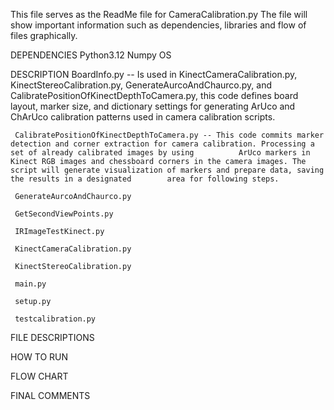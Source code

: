 This file serves as the ReadMe file for CameraCalibration.py
The file will show important information such as dependencies, libraries and flow of files graphically.

DEPENDENCIES
     Python3.12
     Numpy
     OS

DESCRIPTION
     BoardInfo.py -- Is used in KinectCameraCalibration.py, KinectStereoCalibration.py, GenerateAurcoAndChaurco.py, and CalibratePositionOfKinectDepthToCamera.py, this code defines board 
     layout, marker size, and dictionary settings for generating ArUco and ChArUco calibration patterns used in camera calibration scripts.
     
     CalibratePositionOfKinectDepthToCamera.py -- This code commits marker detection and corner extraction for camera calibration. Processing a set of already calibrated images by using          ArUco markers in Kinect RGB images and chessboard corners in the camera images. The script will generate visualization of markers and prepare data, saving the results in a designated        area for following steps.
     
     GenerateAurcoAndChaurco.py
     
     GetSecondViewPoints.py
     
     IRImageTestKinect.py
     
     KinectCameraCalibration.py
     
     KinectStereoCalibration.py
     
     main.py
     
     setup.py
     
     testcalibration.py

FILE DESCRIPTIONS


HOW TO RUN


FLOW CHART


FINAL COMMENTS
